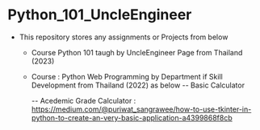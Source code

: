 # Python_101_UncleEngineer

- This repository stores any assignments or Projects from below 
  - Course Python 101 taugh by UncleEngineer Page from Thailand (2023)
  - Course : Python Web Programming by Department if Skill Development from Thailand (2022) as below
    -- Basic Calculator 
    
    -- Acedemic Grade Calculator : https://medium.com/@puriwat_sangrawee/how-to-use-tkinter-in-python-to-create-an-very-basic-application-a4399868f8cb

